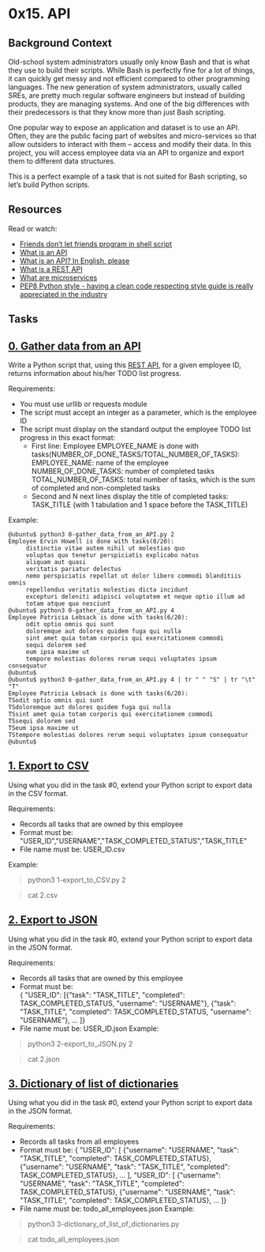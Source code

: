 # 0x15. API


## Background Context

Old-school system administrators usually only know Bash and that is what they use to build their scripts. While Bash is perfectly fine for a lot of things, it can quickly get messy and not efficient compared to other programming languages. The new generation of system administrators, usually called SREs, are pretty much regular software engineers but instead of building products, they are managing systems. And one of the big differences with their predecessors is that they know more than just Bash scripting.

One popular way to expose an application and dataset is to use an API. Often, they are the public facing part of websites and micro-services so that allow outsiders to interact with them – access and modify their data. In this project, you will access employee data via an API to organize and export them to different data structures.

This is a perfect example of a task that is not suited for Bash scripting, so let’s build Python scripts.

## Resources
Read or watch:

* [Friends don’t let friends program in shell script](https://www.turnkeylinux.org/blog/friends-dont-let-friends-program-shell-script)
* [What is an API](https://www.webopedia.com/definitions/api/)
* [What is an API? In English, please](https://www.freecodecamp.org/news/what-is-an-api-in-english-please-b880a3214a82/)
* [What is a REST API](https://www.sitepoint.com/rest-api/)
* [What are microservices](https://smartbear.com/solutions/microservices/)
* [PEP8 Python style - having a clean code respecting style guide is really appreciated in the industry](https://www.python.org/dev/peps/pep-0008/)

## Tasks

## [0. Gather data from an API](./0-gather_data_from_an_API.py)
Write a Python script that, using this [REST API](https://jsonplaceholder.typicode.com/), for a given employee ID, returns information about his/her TODO list progress.

Requirements:

* You must use urllib or requests module
* The script must accept an integer as a parameter, which is the employee ID
* The script must display on the standard output the employee TODO list progress in this exact format:
   + First line: Employee EMPLOYEE_NAME is done with tasks(NUMBER_OF_DONE_TASKS/TOTAL_NUMBER_OF_TASKS):
        EMPLOYEE_NAME: name of the employee
        NUMBER_OF_DONE_TASKS: number of completed tasks
        TOTAL_NUMBER_OF_TASKS: total number of tasks, which is the sum of completed and non-completed tasks
   + Second and N next lines display the title of completed tasks: TASK_TITLE (with 1 tabulation and 1 space before the TASK_TITLE)

Example:
```
@ubuntu$ python3 0-gather_data_from_an_API.py 2
Employee Ervin Howell is done with tasks(8/20):
     distinctio vitae autem nihil ut molestias quo
     voluptas quo tenetur perspiciatis explicabo natus
     aliquam aut quasi
     veritatis pariatur delectus
     nemo perspiciatis repellat ut dolor libero commodi blanditiis omnis
     repellendus veritatis molestias dicta incidunt
     excepturi deleniti adipisci voluptatem et neque optio illum ad
     totam atque quo nesciunt
@ubuntu$ python3 0-gather_data_from_an_API.py 4
Employee Patricia Lebsack is done with tasks(6/20):
     odit optio omnis qui sunt
     doloremque aut dolores quidem fuga qui nulla
     sint amet quia totam corporis qui exercitationem commodi
     sequi dolorem sed
     eum ipsa maxime ut
     tempore molestias dolores rerum sequi voluptates ipsum consequatur
@ubuntu$
@ubuntu$ python3 0-gather_data_from_an_API.py 4 | tr " " "S" | tr "\t" "T" 
Employee Patricia Lebsack is done with tasks(6/20):
TSodit optio omnis qui sunt
TSdoloremque aut dolores quidem fuga qui nulla
TSsint amet quia totam corporis qui exercitationem commodi
TSsequi dolorem sed
TSeum ipsa maxime ut
TStempore molestias dolores rerum sequi voluptates ipsum consequatur
@ubuntu$
```

## [1. Export to CSV](./1-export_to_CSV.py)
Using what you did in the task #0, extend your Python script to export data in the CSV format.

Requirements:

* Records all tasks that are owned by this employee
* Format must be: 
        "USER_ID","USERNAME","TASK_COMPLETED_STATUS","TASK_TITLE"
* File name must be: 
        USER_ID.csv

Example:

> python3 1-export_to_CSV.py 2

> cat 2.csv

## [2. Export to JSON](./2-export_to_JSON.py)
Using what you did in the task #0, extend your Python script to export data in the JSON format.

Requirements:

* Records all tasks that are owned by this employee
* Format must be:                        
        { "USER_ID": [{"task": "TASK_TITLE", "completed": TASK_COMPLETED_STATUS, "username": "USERNAME"}, {"task": "TASK_TITLE", "completed": TASK_COMPLETED_STATUS, "username": "USERNAME"}, ... ]}
* File name must be: 
        USER_ID.json
Example:

> python3 2-export_to_JSON.py 2

> cat 2.json

## [3. Dictionary of list of dictionaries](./3-dictionary_of_list_of_dictionaries.py)
Using what you did in the task #0, extend your Python script to export data in the JSON format.

Requirements:

* Records all tasks from all employees
* Format must be: 
        { "USER_ID": [ {"username": "USERNAME", "task": "TASK_TITLE", "completed": TASK_COMPLETED_STATUS}, {"username": "USERNAME", "task": "TASK_TITLE", "completed": TASK_COMPLETED_STATUS}, ... ], "USER_ID": [ {"username": "USERNAME", "task": "TASK_TITLE", "completed": TASK_COMPLETED_STATUS}, {"username": "USERNAME", "task": "TASK_TITLE", "completed": TASK_COMPLETED_STATUS}, ... ]}
* File name must be: 
        todo_all_employees.json
Example:
> python3 3-dictionary_of_list_of_dictionaries.py

> cat todo_all_employees.json

